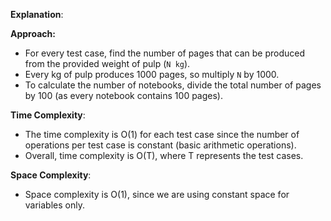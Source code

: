 **Explanation**:

**Approach:**

* For every test case, find the number of pages that can be produced from the provided weight of pulp (`N kg`).
* Every kg of pulp produces 1000 pages, so multiply `N` by 1000.
* To calculate the number of notebooks, divide the total number of pages by 100 (as every notebook contains 100 pages).

**Time Complexity**:

* The time complexity is O(1) for each test case since the number of operations per test case is constant (basic arithmetic operations).
* Overall, time complexity is O(T), where T represents the test cases.

**Space Complexity**:

* Space complexity is O(1), since we are using constant space for variables only.